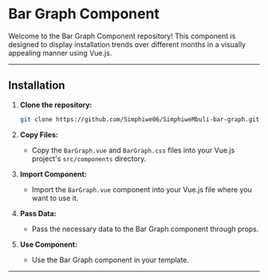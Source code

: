 # Bar Graph Component

Welcome to the Bar Graph Component repository! This component is designed to display installation trends over different months in a visually appealing manner using Vue.js.

---

## Installation

1. **Clone the repository:**
    ```bash
    git clone https://github.com/Simphiwe06/SimphiweMbuli-bar-graph.git
    ```

2. **Copy Files:**
    - Copy the `BarGraph.vue` and `BarGraph.css` files into your Vue.js project's `src/components` directory.

3. **Import Component:**
    - Import the `BarGraph.vue` component into your Vue.js file where you want to use it.

4. **Pass Data:**
    - Pass the necessary data to the Bar Graph component through props.

5. **Use Component:**
    - Use the Bar Graph component in your template.

---


